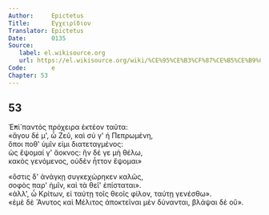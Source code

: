```yaml
---
Author:     Epictetus  
Title:      Εγχειρίδιον  
Translator: Epictetus  
Date:       0135  
Source:
   label: el.wikisource.org
   url: https://el.wikisource.org/wiki/%CE%95%CE%B3%CF%87%CE%B5%CE%B9%CF%81%CE%AF%CE%B4%CE%B9%CE%BF%CE%BD 
Code:       e  
Chapter: 53
---
```

##  53

Ἐ̓πὶ̀ παντὸς πρόχειρα ἑκτέον ταῦτα:  
«ἄγου δέ μ', ὦ Ζεῦ, καὶ σύ γ' ἡ Πεπρωμένη,  
ὅποι ποθ' ὑμῖν εἰμι διατεταγμένος:  
ὡς ἕψομαί γ' ἄοκνος: ἢν δέ γε μὴ θέλω,  
κακὸς γενόμενος, οὐδὲν ἧττον ἕψομαι»

«ὅστις δ' ἀνάγκῃ συγκεχώρηκεν καλῶς,  
σοφὸς παρ' ἡμῖν, καὶ τὰ θεῖ' ἐπίσταται».  
«ἀλλ', ὦ Κρίτων, εἰ ταύτῃ τοῖς θεοῖς φίλον, ταύτῃ γενέσθω».  
«ἐμὲ δὲ Ἄνυτος καὶ Μέλιτος ἀποκτεῖναι μὲν δύνανται, βλάψαι δὲ οὔ».

